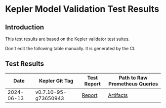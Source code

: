 # Kepler Model Validation Test Results
## Introduction

This test results are based on the Kepler validator test suites.

Don't edit the following table manually. It is generated by the CI.

## Test Results

| Date | Kepler Git Tag | Test Report | Path to Raw Prometheus Queries |
|------|---------------|-------------|-------------------------------|
|  2024-06-13  |  v0.7.10-95-g73650943  | [Report](valiation/2024-06-13/report-v0.7.10-95-g73650943.md) | [Artifacts](valiation/2024-06-13/validator-v0.7.10-95-g73650943) |

